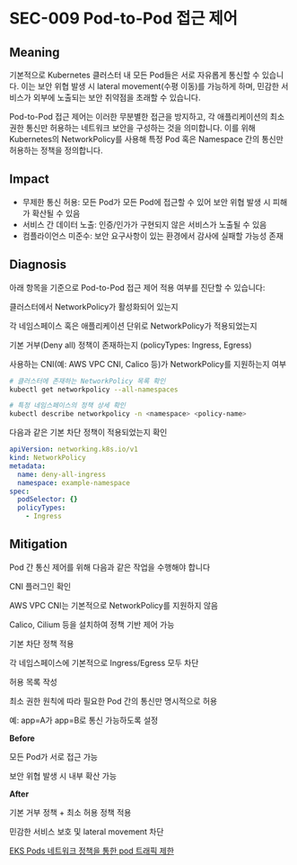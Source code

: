 # SEC-009 Pod-to-Pod 접근 제어

## Meaning
기본적으로 Kubernetes 클러스터 내 모든 Pod들은 서로 자유롭게 통신할 수 있습니다. 이는 보안 위협 발생 시 lateral movement(수평 이동)를 가능하게 하며, 민감한 서비스가 외부에 노출되는 보안 취약점을 초래할 수 있습니다.

Pod-to-Pod 접근 제어는 이러한 무분별한 접근을 방지하고, 각 애플리케이션의 최소 권한 통신만 허용하는 네트워크 보안을 구성하는 것을 의미합니다.
이를 위해 Kubernetes의 NetworkPolicy를 사용해 특정 Pod 혹은 Namespace 간의 통신만 허용하는 정책을 정의합니다.

## Impact
- 무제한 통신 허용: 모든 Pod가 모든 Pod에 접근할 수 있어 보안 위협 발생 시 피해가 확산될 수 있음
- 서비스 간 데이터 노출: 인증/인가가 구현되지 않은 서비스가 노출될 수 있음
- 컴플라이언스 미준수: 보안 요구사항이 있는 환경에서 감사에 실패할 가능성 존재

## Diagnosis
아래 항목을 기준으로 Pod-to-Pod 접근 제어 적용 여부를 진단할 수 있습니다:

클러스터에서 NetworkPolicy가 활성화되어 있는지

각 네임스페이스 혹은 애플리케이션 단위로 NetworkPolicy가 적용되었는지

기본 거부(Deny all) 정책이 존재하는지 (policyTypes: Ingress, Egress)

사용하는 CNI(예: AWS VPC CNI, Calico 등)가 NetworkPolicy를 지원하는지 여부


```bash
# 클러스터에 존재하는 NetworkPolicy 목록 확인
kubectl get networkpolicy --all-namespaces

# 특정 네임스페이스의 정책 상세 확인
kubectl describe networkpolicy -n <namespace> <policy-name>
```

다음과 같은 기본 차단 정책이 적용되었는지 확인

```yaml
apiVersion: networking.k8s.io/v1
kind: NetworkPolicy
metadata:
  name: deny-all-ingress
  namespace: example-namespace
spec:
  podSelector: {}
  policyTypes:
    - Ingress
```

## Mitigation
Pod 간 통신 제어를 위해 다음과 같은 작업을 수행해야 합니다

CNI 플러그인 확인

AWS VPC CNI는 기본적으로 NetworkPolicy를 지원하지 않음

Calico, Cilium 등을 설치하여 정책 기반 제어 가능

기본 차단 정책 적용

각 네임스페이스에 기본적으로 Ingress/Egress 모두 차단

허용 목록 작성

최소 권한 원칙에 따라 필요한 Pod 간의 통신만 명시적으로 허용

예: app=A가 app=B로 통신 가능하도록 설정

**Before**

모든 Pod가 서로 접근 가능

보안 위협 발생 시 내부 확산 가능

**After**

기본 거부 정책 + 최소 허용 정책 적용

민감한 서비스 보호 및 lateral movement 차단

[EKS Pods 네트워크 정책을 통한 pod 트래픽 제한](https://docs.aws.amazon.com/ko_kr/eks/latest/userguide/cni-network-policy.html)